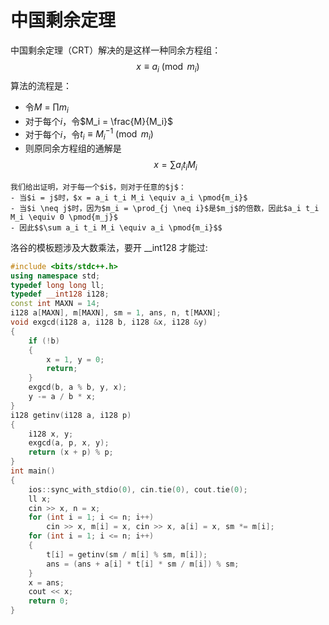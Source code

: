# 中国剩余定理
中国剩余定理（CRT）解决的是这样一种同余方程组：$$x \equiv a_i \pmod{m_i}$$
算法的流程是：
- 令$M$ = $\prod m_i$
- 对于每个$i$，令$M_i = \frac{M}{M_i}$
- 对于每个$i$，令$t_i \equiv M_i^{-1} \pmod{m_i}$
- 则原同余方程组的通解是$$x = \sum a_i t_i M_i$$
```admonish
我们给出证明，对于每一个$i$，则对于任意的$j$：
- 当$i = j$时，$x = a_i t_i M_i \equiv a_i \pmod{m_i}$
- 当$i \neq j$时，因为$m_i = \prod_{j \neq i}$是$m_j$的倍数，因此$a_i t_i M_i \equiv 0 \pmod{m_j}$
- 因此$$\sum a_i t_i M_i \equiv a_i \pmod{m_i}$$
```
洛谷的模板题涉及大数乘法，要开 __int128 才能过:

```cpp
#include <bits/stdc++.h>
using namespace std;
typedef long long ll;
typedef __int128 i128;
const int MAXN = 14;
i128 a[MAXN], m[MAXN], sm = 1, ans, n, t[MAXN];
void exgcd(i128 a, i128 b, i128 &x, i128 &y)
{
    if (!b)
    {
        x = 1, y = 0;
        return;
    }
    exgcd(b, a % b, y, x);
    y -= a / b * x;
}
i128 getinv(i128 a, i128 p)
{
    i128 x, y;
    exgcd(a, p, x, y);
    return (x + p) % p;
}
int main()
{
    ios::sync_with_stdio(0), cin.tie(0), cout.tie(0);
    ll x;
    cin >> x, n = x;
    for (int i = 1; i <= n; i++)
        cin >> x, m[i] = x, cin >> x, a[i] = x, sm *= m[i];
    for (int i = 1; i <= n; i++)
    {
        t[i] = getinv(sm / m[i] % sm, m[i]);
        ans = (ans + a[i] * t[i] * sm / m[i]) % sm;
    }
    x = ans;
    cout << x;
    return 0;
}
```
